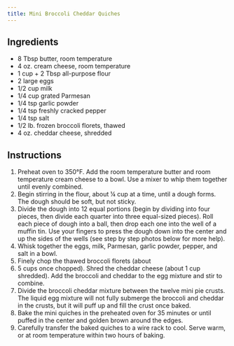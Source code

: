 ```yaml
---
title: Mini Broccoli Cheddar Quiches
---
```


## Ingredients

- 8 Tbsp butter, room temperature
- 4 oz. cream cheese, room temperature
- 1 cup + 2 Tbsp all-purpose flour
- 2 large eggs
- 1/2 cup milk
- 1/4 cup grated Parmesan
- 1/4 tsp garlic powder
- 1/4 tsp freshly cracked pepper
- 1/4 tsp salt
- 1/2 lb. frozen broccoli florets, thawed
- 4 oz. cheddar cheese, shredded

## Instructions

1. Preheat oven to 350°F. Add the room temperature butter and room temperature cream cheese to a bowl. Use a mixer to whip them together until evenly combined.
2. Begin stirring in the flour, about ¼ cup at a time, until a dough forms. The dough should be soft, but not sticky.
3. Divide the dough into 12 equal portions (begin by dividing into four pieces, then divide each quarter into three equal-sized pieces). Roll each piece of dough into a ball, then drop each one into the well of a muffin tin. Use your fingers to press the dough down into the center and up the sides of the wells (see step by step photos below for more help).
4. Whisk together the eggs, milk, Parmesan, garlic powder, pepper, and salt in a bowl.
5. Finely chop the thawed broccoli florets (about
6. 5 cups once chopped). Shred the cheddar cheese (about 1 cup shredded). Add the broccoli and cheddar to the egg mixture and stir to combine.
7. Divide the broccoli cheddar mixture between the twelve mini pie crusts. The liquid egg mixture will not fully submerge the broccoli and cheddar in the crusts, but it will puff up and fill the crust once baked.
8. Bake the mini quiches in the preheated oven for 35 minutes or until puffed in the center and golden brown around the edges.
9. Carefully transfer the baked quiches to a wire rack to cool. Serve warm, or at room temperature within two hours of baking.
